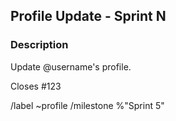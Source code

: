 <!-- Write sprint number next to Sprint -->
## Profile Update - Sprint N

### Description

<!-- Write your username -->
Update @username's profile.

<!-- Write issue number next to # -->
Closes #123 

/label ~profile
/milestone %"Sprint 5"